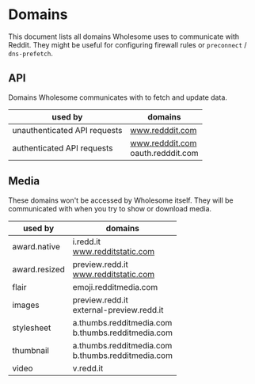 # Domains

This document lists all domains Wholesome uses to communicate with Reddit.
They might be useful for configuring firewall rules or `preconnect` / `dns-prefetch`.

## API

Domains Wholesome communicates with to fetch and update data.

| used by                      | domains                               |
| ---------------------------- | ------------------------------------- |
| unauthenticated API requests | www.redddit.com                       |
| authenticated API requests   | www.redddit.com<br/>oauth.redddit.com |

## Media

These domains won't be accessed by Wholesome itself.
They will be communicated with when you try to show or download media.

| used by       | domains                                               |
| ------------- | ----------------------------------------------------- |
| award.native  | i.redd.it<br/>www.redditstatic.com                    |
| award.resized | preview.redd.it<br/>www.redditstatic.com              |
| flair         | emoji.redditmedia.com                                 |
| images        | preview.redd.it<br/>external-preview.redd.it          |
| stylesheet    | a.thumbs.redditmedia.com<br/>b.thumbs.redditmedia.com |
| thumbnail     | a.thumbs.redditmedia.com<br/>b.thumbs.redditmedia.com |
| video         | v.redd.it                                             |
